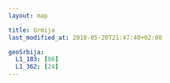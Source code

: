 ```yaml
---
layout: map

title: Grmija
last_modified_at: 2018-05-20T21:47:48+02:00

geoSrbija:
  L1_183: [86]
  L1_362: [24]
---
```

